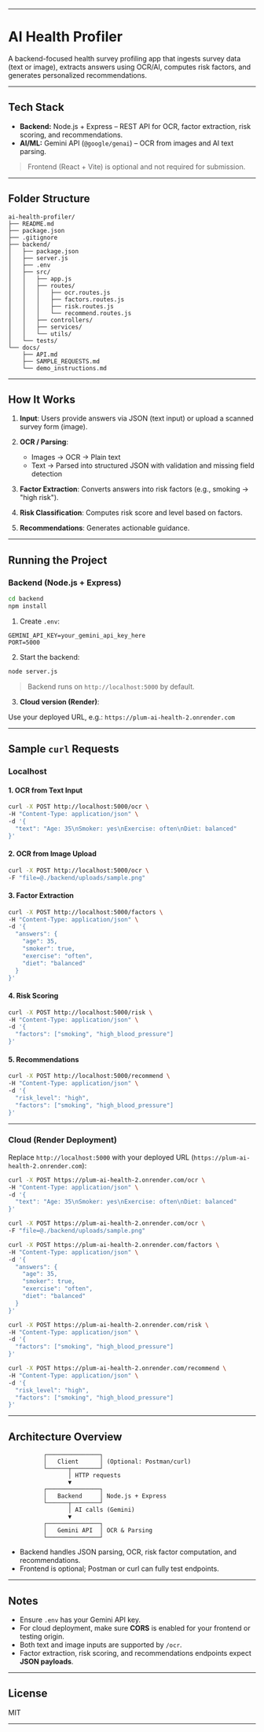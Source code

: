 
---

# AI Health Profiler

A backend-focused health survey profiling app that ingests survey data (text or image), extracts answers using OCR/AI, computes risk factors, and generates personalized recommendations.

---

## Tech Stack

* **Backend:** Node.js + Express – REST API for OCR, factor extraction, risk scoring, and recommendations.
* **AI/ML:** Gemini API (`@google/genai`) – OCR from images and AI text parsing.

> Frontend (React + Vite) is optional and not required for submission.

---

## Folder Structure

```
ai-health-profiler/
├── README.md
├── package.json
├── .gitignore
├── backend/
│   ├── package.json
│   ├── server.js
│   ├── .env
│   ├── src/
│   │   ├── app.js
│   │   ├── routes/
│   │   │   ├── ocr.routes.js
│   │   │   ├── factors.routes.js
│   │   │   ├── risk.routes.js
│   │   │   └── recommend.routes.js
│   │   ├── controllers/
│   │   ├── services/
│   │   └── utils/
│   └── tests/
└── docs/
    ├── API.md
    ├── SAMPLE_REQUESTS.md
    └── demo_instructions.md
```

---

## How It Works

1. **Input**: Users provide answers via JSON (text input) or upload a scanned survey form (image).
2. **OCR / Parsing**:

   * Images → OCR → Plain text
   * Text → Parsed into structured JSON with validation and missing field detection
3. **Factor Extraction**: Converts answers into risk factors (e.g., smoking → "high risk").
4. **Risk Classification**: Computes risk score and level based on factors.
5. **Recommendations**: Generates actionable guidance.

---

## Running the Project

### Backend (Node.js + Express)

```bash
cd backend
npm install
```

1. Create `.env`:

```env
GEMINI_API_KEY=your_gemini_api_key_here
PORT=5000
```

2. Start the backend:

```bash
node server.js
```

> Backend runs on `http://localhost:5000` by default.

3. **Cloud version (Render)**:

Use your deployed URL, e.g.:
`https://plum-ai-health-2.onrender.com`

---

## Sample `curl` Requests

### **Localhost**

#### 1. OCR from Text Input

```bash
curl -X POST http://localhost:5000/ocr \
-H "Content-Type: application/json" \
-d '{
  "text": "Age: 35\nSmoker: yes\nExercise: often\nDiet: balanced"
}'
```

#### 2. OCR from Image Upload

```bash
curl -X POST http://localhost:5000/ocr \
-F "file=@./backend/uploads/sample.png"
```

#### 3. Factor Extraction

```bash
curl -X POST http://localhost:5000/factors \
-H "Content-Type: application/json" \
-d '{
  "answers": {
    "age": 35,
    "smoker": true,
    "exercise": "often",
    "diet": "balanced"
  }
}'
```

#### 4. Risk Scoring

```bash
curl -X POST http://localhost:5000/risk \
-H "Content-Type: application/json" \
-d '{
  "factors": ["smoking", "high_blood_pressure"]
}'
```

#### 5. Recommendations

```bash
curl -X POST http://localhost:5000/recommend \
-H "Content-Type: application/json" \
-d '{
  "risk_level": "high",
  "factors": ["smoking", "high_blood_pressure"]
}'
```

---

### **Cloud (Render Deployment)**

Replace `http://localhost:5000` with your deployed URL (`https://plum-ai-health-2.onrender.com`):

```bash
curl -X POST https://plum-ai-health-2.onrender.com/ocr \
-H "Content-Type: application/json" \
-d '{
  "text": "Age: 35\nSmoker: yes\nExercise: often\nDiet: balanced"
}'
```

```bash
curl -X POST https://plum-ai-health-2.onrender.com/ocr \
-F "file=@./backend/uploads/sample.png"
```

```bash
curl -X POST https://plum-ai-health-2.onrender.com/factors \
-H "Content-Type: application/json" \
-d '{
  "answers": {
    "age": 35,
    "smoker": true,
    "exercise": "often",
    "diet": "balanced"
  }
}'
```

```bash
curl -X POST https://plum-ai-health-2.onrender.com/risk \
-H "Content-Type: application/json" \
-d '{
  "factors": ["smoking", "high_blood_pressure"]
}'
```

```bash
curl -X POST https://plum-ai-health-2.onrender.com/recommend \
-H "Content-Type: application/json" \
-d '{
  "risk_level": "high",
  "factors": ["smoking", "high_blood_pressure"]
}'
```

---

## Architecture Overview

```
          ┌───────────────┐
          │   Client      │ (Optional: Postman/curl)
          └──────┬────────┘
                 │ HTTP requests
                 ▼
          ┌───────────────┐
          │   Backend     │ Node.js + Express
          └──────┬────────┘
                 │ AI calls (Gemini)
                 ▼
          ┌───────────────┐
          │   Gemini API  │ OCR & Parsing
          └───────────────┘
```

* Backend handles JSON parsing, OCR, risk factor computation, and recommendations.
* Frontend is optional; Postman or curl can fully test endpoints.

---

## Notes

* Ensure `.env` has your Gemini API key.
* For cloud deployment, make sure **CORS** is enabled for your frontend or testing origin.
* Both text and image inputs are supported by `/ocr`.
* Factor extraction, risk scoring, and recommendations endpoints expect **JSON payloads**.

---

## License

MIT

---



